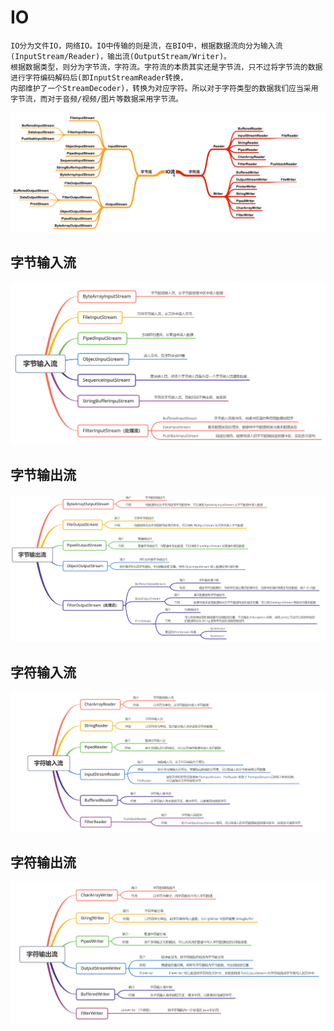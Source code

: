 # IO
    IO分为文件IO，网络IO。IO中传输的则是流，在BIO中，根据数据流向分为输入流(InputStream/Reader)，输出流(OutputStream/Writer)。
    根据数据类型，则分为字节流，字符流。字符流的本质其实还是字节流，只不过将字节流的数据进行字符编码解码后(即InputStreamReader转换，
    内部维护了一个StreamDecoder)，转换为对应字符。所以对于字符类型的数据我们应当采用字节流，而对于音频/视频/图片等数据采用字节流。

![title](../../image/IO.png)

## 字节输入流
![title](../../image/InputStream.png)

## 字节输出流
![title](../../image/OutputStream.png)

## 字符输入流
![title](../../image/Reader.png)

## 字符输出流
![title](../../image/Writer.png)
